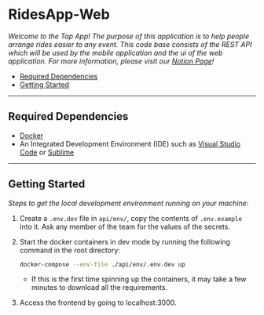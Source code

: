 # RidesApp-Web
_Welcome to the Tap App! The purpose of this application is to help people arrange rides easier to any event. This code base consists of the REST API which will be used by the mobile application and the ui of the web application. For more information, please visit our [Notion Page](https://dylanwong.notion.site/TapRide-0f8f6dca71ac447fa6b77a3388544f0a)!_

* [Required Dependencies](#required-dependencies)
* [Getting Started](#getting-started)

---
## Required Dependencies
* [Docker](https://docs.docker.com/get-docker/)
* An Integrated Development Environment (IDE) such as [Visual Studio Code](https://code.visualstudio.com/download) or [Sublime](https://www.sublimetext.com/3)
---
## Getting Started
_Steps to get the local development environment running on your machine:_
1. Create a `.env.dev` file in `api/env/`, copy the contents of `.env.example` into it. Ask any member of the team for the values of the secrets.
2. Start the docker containers in dev mode by running the following command in the root directory:

    ```bash
    docker-compose --env-file ./api/env/.env.dev up
    ```
    * If this is the first time spinning up the containers, it may take a few minutes to download all the requirements.
3. Access the frontend by going to localhost:3000.
